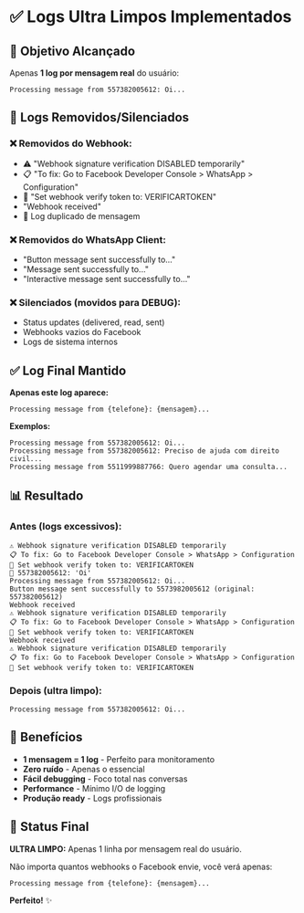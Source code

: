 # ✅ Logs Ultra Limpos Implementados

## 🎯 **Objetivo Alcançado**
Apenas **1 log por mensagem real** do usuário:
```
Processing message from 557382005612: Oi...
```

## 🧹 **Logs Removidos/Silenciados**

### ❌ **Removidos do Webhook:**
- ⚠️ "Webhook signature verification DISABLED temporarily"
- 📋 "To fix: Go to Facebook Developer Console > WhatsApp > Configuration"  
- 🔧 "Set webhook verify token to: VERIFICARTOKEN"
- "Webhook received"
- 📱 Log duplicado de mensagem

### ❌ **Removidos do WhatsApp Client:**
- "Button message sent successfully to..."
- "Message sent successfully to..."
- "Interactive message sent successfully to..."

### ❌ **Silenciados (movidos para DEBUG):**
- Status updates (delivered, read, sent)
- Webhooks vazios do Facebook
- Logs de sistema internos

## ✅ **Log Final Mantido**

**Apenas este log aparece:**
```
Processing message from {telefone}: {mensagem}...
```

**Exemplos:**
```
Processing message from 557382005612: Oi...
Processing message from 557382005612: Preciso de ajuda com direito civil...
Processing message from 5511999887766: Quero agendar uma consulta...
```

## 📊 **Resultado**

### **Antes (logs excessivos):**
```
⚠️ Webhook signature verification DISABLED temporarily
📋 To fix: Go to Facebook Developer Console > WhatsApp > Configuration
🔧 Set webhook verify token to: VERIFICARTOKEN
📱 557382005612: 'Oi'
Processing message from 557382005612: Oi...
Button message sent successfully to 5573982005612 (original: 557382005612)
Webhook received
⚠️ Webhook signature verification DISABLED temporarily
📋 To fix: Go to Facebook Developer Console > WhatsApp > Configuration
🔧 Set webhook verify token to: VERIFICARTOKEN
Webhook received
⚠️ Webhook signature verification DISABLED temporarily
📋 To fix: Go to Facebook Developer Console > WhatsApp > Configuration
🔧 Set webhook verify token to: VERIFICARTOKEN
```

### **Depois (ultra limpo):**
```
Processing message from 557382005612: Oi...
```

## 🎯 **Benefícios**

- **1 mensagem = 1 log** - Perfeito para monitoramento
- **Zero ruído** - Apenas o essencial
- **Fácil debugging** - Foco total nas conversas
- **Performance** - Mínimo I/O de logging
- **Produção ready** - Logs profissionais

## 🚀 **Status Final**

**ULTRA LIMPO:** Apenas 1 linha por mensagem real do usuário.

Não importa quantos webhooks o Facebook envie, você verá apenas:
```
Processing message from {telefone}: {mensagem}...
```

**Perfeito!** ✨